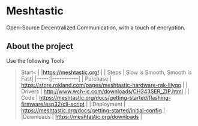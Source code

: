 # Meshtastic
Open-Source Decentralized Communication, with a touch of encryption. 
## About the project
Use the following Tools
> Start< | |https://meshtastic.org/ |
| Steps | Slow is Smooth, Smooth is Fast|
|-----:|-----------|
| Purchase | https://store.rokland.com/pages/meshtastic-hardware-rak-lilygo |
| Drivers  | http://www.wch-ic.com/downloads/CH343SER_ZIP.html |
| Code     | https://meshtastic.org/docs/getting-started/flashing-firmware/esp32/cli-script |
| Deployment | https://meshtastic.org/docs/getting-started/initial-config |
|Downloads | https://meshtastic.org/downloads | 
